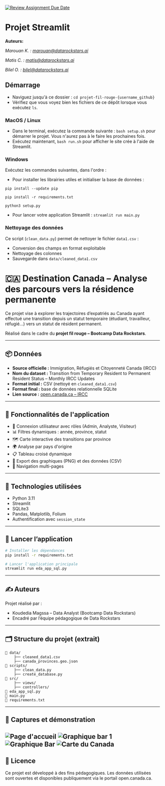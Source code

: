 [![Review Assignment Due Date](https://classroom.github.com/assets/deadline-readme-button-22041afd0340ce965d47ae6ef1cefeee28c7c493a6346c4f15d667ab976d596c.svg)](https://classroom.github.com/a/pvyz0boK)
# Projet Streamlit
**Auteurs:**

*Marouan K. : marouan@datarockstars.ai*

*Matis C. : matis@datarockstars.ai*

*Bilel O. : bilel@datarockstars.ai*

## Démarrage

- Naviguez jusqu'à ce dossier : `cd projet-fil-rouge-{username_github}`
- Vérifiez que vous voyez bien les fichiers de ce dépôt lorsque vous exécutez `ls`.

### MacOS / Linux

- Dans le terminal, exécutez la commande suivante : `bash setup.sh` pour démarrer le projet. Vous n'aurez pas à le faire les prochaines fois.
- Exécutez maintenant, `bash run.sh` pour afficher le site crée à l'aide de Streamlit.

### Windows

Exécutez les commandes suivantes, dans l'ordre :
- Pour installer les librairies utiles et initialiser la base de données :

`pip install --update pip`

`pip install -r requirements.txt`

`python3 setup.py`
- Pour lancer votre application Streamlit :
`streamlit run main.py`

### Nettoyage des données

Ce script (`clean_data.py`) permet de nettoyer le fichier `data1.csv` :
- Conversion des champs en format exploitable
- Nettoyage des colonnes
- Sauvegarde dans `data/cleaned_data1.csv`


# 🇨🇦 Destination Canada – Analyse des parcours vers la résidence permanente

Ce projet vise à explorer les trajectoires d’expatriés au Canada ayant effectué une transition depuis un statut temporaire (étudiant, travailleur, réfugié...) vers un statut de résident permanent.

Réalisé dans le cadre du **projet fil rouge – Bootcamp Data Rockstars**.

---

## 📦 Données

- **Source officielle :** Immigration, Réfugiés et Citoyenneté Canada (IRCC)
- **Nom du dataset :** Transition from Temporary Resident to Permanent Resident Status – Monthly IRCC Updates
- **Format initial :** CSV (nettoyé en `cleaned_data1.csv`)
- **Format final :** base de données relationnelle SQLite
- **Lien source :** [open.canada.ca – IRCC](https://open.canada.ca/data/en/dataset)

---

## 🧠 Fonctionnalités de l'application

- 🔐 Connexion utilisateur avec rôles (Admin, Analyste, Visiteur)
- 📊 Filtres dynamiques : année, province, statut
- 🗺️ Carte interactive des transitions par province
- 🌍 Analyse par pays d'origine
- 📋 Tableau croisé dynamique
- 📸 Export des graphiques (PNG) et des données (CSV)
- 🧭 Navigation multi-pages

---

## 🧪 Technologies utilisées

- Python 3.11
- Streamlit
- SQLite3
- Pandas, Matplotlib, Folium
- Authentification avec `session_state`

---

## 🚀 Lancer l’application

```bash
# Installer les dépendances
pip install -r requirements.txt

# Lancer l'application principale
streamlit run eda_app_sql.py
```

---

## ✍️ Auteurs

Projet réalisé par :

- Koudedia Magssa – Data Analyst (Bootcamp Data Rockstars)
- Encadré par l’équipe pédagogique de Data Rockstars

---

## 🗂️ Structure du projet (extrait)

```
📁 data/
    ├── cleaned_data1.csv
    ├── canada_provinces.geo.json
📁 scripts/
    ├── clean_data.py
    ├── create_database.py
📁 src/
    ├── views/
    ├── controllers/
📄 eda_app_sql.py
📄 main.py
📄 requirements.txt
```

---

## 📸 Captures et démonstration

![Page d'accueil](<Page 1.png>)
![Graphique bar 1](<page 2.png>)
![Graphique Bar](<page 3.png>)
![Carte du Canada](<page 4.png>)
---

## 🧾 Licence

Ce projet est développé à des fins pédagogiques. Les données utilisées sont ouvertes et disponibles publiquement via le portail open.canada.ca.
